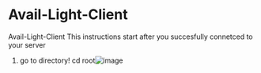 # Avail-Light-Client
Avail-Light-Client
This instructions start after you succesfully connetced to your server 
1) go to directory!
 сd root![image](https://github.com/StanlyPupkin/Avail-Light-Client/assets/162813598/00164230-d6ce-42ca-901d-111a4bd9c22a)

